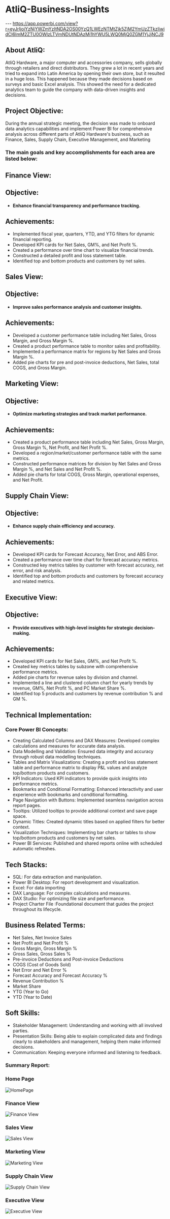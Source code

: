 # AtliQ-Business-Insights

--- https://app.powerbi.com/view?r=eyJrIjoiYzNjYWZmYzItNDA2OS00YzQ1LWEzNTMtZjk5ZjM2YmUzZTkzIiwidCI6ImM2ZTU0OWIzLTVmNDUtNDAzMi1hYWU5LWQ0MjQ0ZGM1YjJjNCJ9  

## About AtliQ:
AtliQ Hardware, a major computer and accessories company, sells globally through retailers and direct distributors. They grew a lot in recent years and tried to expand into Latin America by opening their own store, but it resulted in a huge loss. This happened because they made decisions based on surveys and basic Excel analysis. This showed the need for a dedicated analytics team to guide the company with data-driven insights and decisions.

## Project Objective:
During the annual strategic meeting, the decision was made to onboard data analytics capabilities and implement Power BI for comprehensive analysis across different parts of AtliQ Hardware's business, such as Finance, Sales, Supply Chain, Executive Management, and Marketing

### The main goals and key accomplishments for each area are listed below:


## Finance View:

## Objective:  
  -  #### Enhance financial transparency and performance tracking.
## Achievements:
- Implemented fiscal year, quarters, YTD, and YTG filters for dynamic financial reporting.
- Developed KPI cards for Net Sales, GM%, and Net Profit %.
- Created a performance over time chart to visualize financial trends.
- Constructed a detailed profit and loss statement table.
- Identified top and bottom products and customers by net sales.

## Sales View:
## Objective: 
- #### Improve sales performance analysis and customer insights.
## Achievements:
- Developed a customer performance table including Net Sales, Gross Margin, and Gross Margin %.
- Created a product performance table to monitor sales and profitability.
- Implemented a performance matrix for regions by Net Sales and Gross Margin %.
- Added pie charts for pre and post-invoice deductions, Net Sales, total COGS, and Gross Margin.

## Marketing View:
## Objective: 
  - #### Optimize marketing strategies and track market performance.
## Achievements:
- Created a product performance table including Net Sales, Gross Margin, Gross Margin %, Net Profit, and Net Profit %.
- Developed a region/market/customer performance table with the same metrics.
- Constructed performance matrices for division by Net Sales and Gross Margin %, and Net Sales and Net Profit %.
- Added pie charts for total COGS, Gross Margin, operational expenses, and Net Profit.

## Supply Chain View:

## Objective: 
  - #### Enhance supply chain efficiency and accuracy.
## Achievements:
- Developed KPI cards for Forecast Accuracy, Net Error, and ABS Error.
- Created a performance over time chart for forecast accuracy metrics.
- Constructed key metrics tables by customer with forecast accuracy, net error, and risk analysis.
- Identified top and bottom products and customers by forecast accuracy and related metrics.

## Executive View:
## Objective: 
- #### Provide executives with high-level insights for strategic decision-making.
## Achievements:
- Developed KPI cards for Net Sales, GM%, and Net Profit %.
- Created key metrics tables by subzone with comprehensive performance metrics.
- Added pie charts for revenue sales by division and channel.
- Implemented a line and clustered column chart for yearly trends by revenue, GM%, Net Profit %, and PC Market Share %.
- Identified top 5 products and customers by revenue contribution % and GM %.



## Technical Implementation:
### Core Power BI Concepts:
- Creating Calculated Columns and DAX Measures: Developed complex calculations and measures for accurate data analysis.
- Data Modelling and Validation: Ensured data integrity and accuracy through robust data modelling techniques.
- Tables and Matrix Visualizations: Creating a profit and loss statement table and performance matrix to display P&L values and analyze top/bottom products and customers.
- KPI Indicators: Used KPI indicators to provide quick insights into performance metrics.
- Bookmarks and Conditional Formatting: Enhanced interactivity and user experience with bookmarks and conditional formatting.
- Page Navigation with Buttons: Implemented seamless navigation across report pages.
- Tooltips: Utilized tooltips to provide additional context and save page space.
- Dynamic Titles: Created dynamic titles based on applied filters for better context.
- Visualization Techniques: Implementing bar charts or tables to show top/bottom products and customers by net sales.
- Power BI Services: Published and shared reports online with scheduled automatic refreshes.

## Tech Stacks:
- SQL: For data extraction and manipulation.
- Power BI Desktop: For report development and visualization.
- Excel: For data importing
- DAX Language: For complex calculations and measures.
- DAX Studio: For optimizing file size and performance.
- Project Charter File :Foundational document that guides the project throughout its lifecycle.
## Business Related Terms:

- Net Sales, Net Invoice Sales
- Net Profit and Net Profit %
- Gross Margin, Gross Margin %
- Gross Sales, Gross Sales %
- Pre-invoice Deductions and Post-invoice Deductions
- COGS (Cost of Goods Sold)
- Net Error and Net Error %
- Forecast Accuracy and Forecast Accuracy %
- Revenue Contribution %
- Market Share
- YTG (Year to Go)
- YTD (Year to Date)

## Soft Skills:
- Stakeholder Management: Understanding and working with all involved parties.
- Presentation Skills: Being able to explain complicated data and findings clearly to stakeholders and management, helping them make informed decisions.
- Communication: Keeping everyone informed and listening to feedback.

### Summary Report:

### Home Page
![HomePage](https://github.com/sudhamadhavi/AtliQ-Business-Insights/assets/19885678/2fef3260-2201-48eb-8a18-986c81c64ff6)

### Finance View
![Finance View](https://github.com/sudhamadhavi/AtliQ-Business-Insights/assets/19885678/331cba18-77f3-49ac-885c-30cc55aa90f6)

### Sales View
![Sales View](https://github.com/sudhamadhavi/AtliQ-Business-Insights/assets/19885678/e00da187-30d4-468f-831e-65dc2784e08a)

### Marketing View
![Marketing View](https://github.com/sudhamadhavi/AtliQ-Business-Insights/assets/19885678/c6ad9d5c-b04a-457d-98a3-bef9e86220a9)

### Supply Chain View
![Supply Chain View](https://github.com/sudhamadhavi/AtliQ-Business-Insights/assets/19885678/d410f423-d262-44fc-83c0-bed6bbda6bc6)

### Executive View
![Executive View](https://github.com/sudhamadhavi/AtliQ-Business-Insights/assets/19885678/a4c22e47-3e74-4333-8054-20c5aff45f44)

